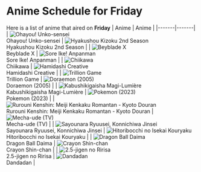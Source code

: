 # Anime Schedule for Friday
Here is a list of anime that aired on **Friday** 
| Anime | Anime |
|-------|-------|
| ![Ohayou! Unko-sensei](https://cdn.myanimelist.net/images/anime/1244/144510.webp)<br>Ohayou! Unko-sensei | ![Hyakushou Kizoku 2nd Season](https://cdn.myanimelist.net/images/anime/1107/145108.webp)<br>Hyakushou Kizoku 2nd Season |
| ![Beyblade X](https://cdn.myanimelist.net/images/anime/1394/145458.webp)<br>Beyblade X | ![Sore Ike! Anpanman](https://cdn.myanimelist.net/images/anime/1902/111797.webp)<br>Sore Ike! Anpanman |
| ![Chiikawa](https://cdn.myanimelist.net/images/anime/1783/121944.webp)<br>Chiikawa | ![Hamidashi Creative](https://cdn.myanimelist.net/images/anime/1713/144761.webp)<br>Hamidashi Creative |
| ![Trillion Game](https://cdn.myanimelist.net/images/anime/1597/145178.webp)<br>Trillion Game | ![Doraemon (2005)](https://cdn.myanimelist.net/images/anime/6/23935.webp)<br>Doraemon (2005) |
| ![Kabushikigaisha Magi-Lumière](https://cdn.myanimelist.net/images/anime/1926/145102.webp)<br>Kabushikigaisha Magi-Lumière | ![Pokemon (2023)](https://cdn.myanimelist.net/images/anime/1703/137216.webp)<br>Pokemon (2023) |
| ![Rurouni Kenshin: Meiji Kenkaku Romantan - Kyoto Douran](https://cdn.myanimelist.net/images/anime/1314/145530.webp)<br>Rurouni Kenshin: Meiji Kenkaku Romantan - Kyoto Douran | ![Mecha-ude (TV)](https://cdn.myanimelist.net/images/anime/1079/145918.webp)<br>Mecha-ude (TV) |
| ![Sayounara Ryuusei, Konnichiwa Jinsei](https://cdn.myanimelist.net/images/anime/1225/144606.webp)<br>Sayounara Ryuusei, Konnichiwa Jinsei | ![Hitoribocchi no Isekai Kouryaku](https://cdn.myanimelist.net/images/anime/1714/145320.webp)<br>Hitoribocchi no Isekai Kouryaku |
| ![Dragon Ball Daima](https://cdn.myanimelist.net/images/anime/1723/145231.webp)<br>Dragon Ball Daima | ![Crayon Shin-chan](https://cdn.myanimelist.net/images/anime/10/59897.webp)<br>Crayon Shin-chan |
| ![2.5-jigen no Ririsa](https://cdn.myanimelist.net/images/anime/1779/143584.webp)<br>2.5-jigen no Ririsa | ![Dandadan](https://cdn.myanimelist.net/images/anime/1584/143719.webp)<br>Dandadan |
